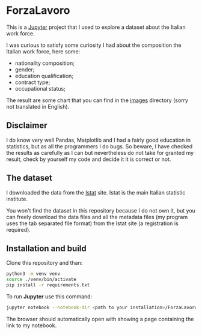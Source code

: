 # ForzaLavoro
This is a [Jupyter](https://jupyter.org/) project that I used to explore a dataset about the Italian work force.

I was curious to satisfy some curiosity I had about the composition the Italian work force, here some:

- nationality composition;
- gender;
- education qualification;
- contract type;
- occupational status;

The result are some chart that you can find in the [images](./images/) directory (sorry not translated in English).

## Disclaimer
I do know very well Pandas, Matplotlib and I had a fairly good education in statistics, but as all the programmers I do bugs.
So beware, I have checked the results as carefully as I can but nevertheless do not take for granted my result, check by yourself my 
code and decide it it is correct or not.

## The dataset
I downloaded the data from the [Istat](https://www.istat.it/it/) site. Istat is the main Italian statistic institute.

You won't find the dataset in this repository because I do not own it, but you can freely download the data files and all the metadata files (my program uses the tab separated file format) from the Istat site (a registration is required).

## Installation and build
Clone this repository and than:

```bash
python3 -m venv venv
source ./venv/bin/activate
pip install -r requirements.txt
```
To run **Jupyter** use this command:
```bash
jupyter notebook --notebook-dir <path to your installation>/ForzaLavoro --port=9191
```
The browser should automatically open with showing a page containing the link to my notebook.

